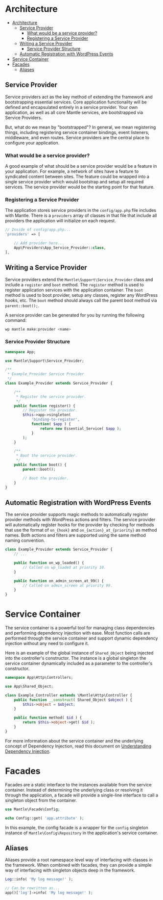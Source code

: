 # Architecture

- [Architecture](#architecture)
	- [Service Provider](#service-provider)
		- [What would be a service provider?](#what-would-be-a-service-provider)
		- [Registering a Service Provider](#registering-a-service-provider)
	- [Writing a Service Provider](#writing-a-service-provider)
		- [Service Provider Structure](#service-provider-structure)
	- [Automatic Registration with WordPress Events](#automatic-registration-with-wordpress-events)
- [Service Container](#service-container)
- [Facades](#facades)
	- [Aliases](#aliases)

## Service Provider
Service providers act as the key method of extending the framework and
bootstrapping essential services. Core application functionality will be defined
and encapsulated entirely in a service provider. Your own application, as well
as all core Mantle services, are bootstrapped via Service Providers.

But, what do we mean by "bootstrapped"? In general, we mean registering things,
including registering service container bindings, event listeners, middleware,
and even routes. Service providers are the central place to configure your
application.

### What would be a service provider?
A good example of what should be a service provider would be a feature in your
application. For example, a network of sites have a feature to syndicated content
between sites. The feature could be wrapped into a single service provider which
would bootstrap and setup all required services. The service provider would be the
starting point for that feature.

### Registering a Service Provider
The application stores service providers in the `config/app.php` file includes
with Mantle. There is a `providers` array of classes in that file that include
all providers the application will initialize on each request.

```php
// Inside of config/app.php...
'providers' => [

	// Add provider here...
	App\Providers\App_Service_Provider::class,
],
```

## Writing a Service Provider
Service providers extend the `Mantle\Support\Service_Provider` class and
include a `register` and `boot` method. The `register` method is used to
register application services with the application container. The `boot` method
is used to boot provider, setup any classes, register any WordPress hooks, etc.
The `boot` method should always call the parent boot method via `parent::boot();`.

A service provider can be generated for you by running the following command:

```bash
wp mantle make:provider <name>
```

### Service Provider Structure
```php
namespace App;

use Mantle\Support\Service_Provider;

/**
 * Example_Provider Service Provider
 */
class Example_Provider extends Service_Provider {

	/**
	 * Register the service provider.
	 */
	public function register() {
		// Register the provider.
		$this->app->singleton(
			'binding-to-register',
			function( $app ) {
				return new Essential_Service( $app );
			}
		);
	}

	/**
	 * Boot the service provider.
	 */
	public function boot() {
		parent::boot();

		// Boot the provider.
	}
}
```

## Automatic Registration with WordPress Events
The service provider supports magic methods to automatically register provider
methods with WordPress actions and filters. The service provider will
automatically register hooks for the provider by checking for methods that use
the format of `on_{hook}` and `on_{action}_at_{priority}` as method names. Both
actions and filters are supported using the same method naming convention.

```php
class Example_Provider extends Service_Provider {
	// ...

	public function on_wp_loaded() {
		// Called on wp_loaded at priority 10.
	}

	public function on_admin_screen_at_99() {
		// Called on admin_screen at priority 99.
	}
}
```

# Service Container
The service container is a powerful tool for managing class dependencies and
performing dependency injection with ease. Most function calls are performed
through the service container and support dynamic dependency injection without
any need to configure it.

Here is an example of the global instance of `Shared_Object` being injected into
the controller's constructor. The instance is a global singleton the service
container dynamically included as a parameter to the controller's constructor.

```php
namespace App\Http\Controllers;

use App\Shared_Object;

class Example_Controller extends \Mantle\Http\Controller {
	public function __construct( Shared_Object $object ) {
		$this->object = $object;
	}

	public function method( $id ) {
		return $this->object->get( $id );
	}
}
```

For more information about the service container and the underlying concept of
Dependency Injection, read this document on [Understanding Dependency Injection](https://php-di.org/doc/understanding-di.html).

# Facades
Facades are a static interface to the instances available from the service
container. Instead of determining the underlying class or resolving it through
the application, a facade will provide a single-line interface to call a
singleton object from the container.

```php
use Mantle\Facade\Config;

echo Config::get( 'app.attribute' );
```

In this example, the config facade is a wrapper for the `config` singleton instance of `Mantle\Config\Repository` in the application's service container.

## Aliases
Aliases provide a root namespace level way of interfacing with classes in the
framework. When combined with facades, they can provide a simple way of
interfacing with singleton objects deep in the framework.


```php
Log::info( 'My log message!' );

// Can be rewritten as...
app()['log']->info( 'My log message!' );
```
